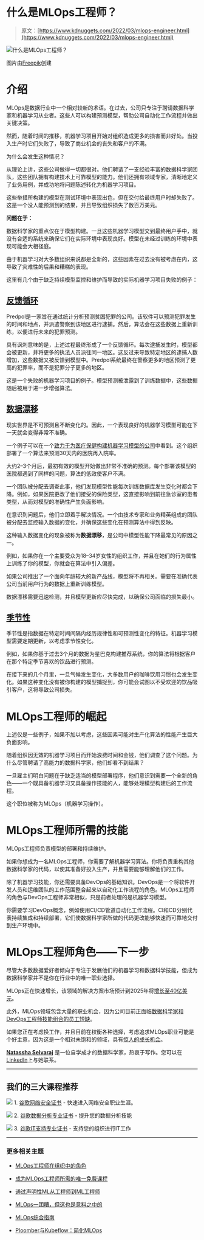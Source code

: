 # 什么是MLOps工程师？

> 原文：[https://www.kdnuggets.com/2022/03/mlops-engineer.html](https://www.kdnuggets.com/2022/03/mlops-engineer.html)

![什么是MLOps工程师？](../Images/ab7d43d95839fb3bf34804caa4b9cb9a.png)

图片由[Freepik](https://www.freepik.com/free-photo/businesswoman-networking-using-digital-devices_15440982.htm)创建

# 介绍

MLOps是数据行业中一个相对较新的术语。在过去，公司只专注于聘请数据科学家和机器学习从业者。这些人可以构建预测模型，帮助公司自动化工作流程并做出关键决策。

然而，随着时间的推移，机器学习项目开始对组织造成更多的损害而非好处。当投入生产时它们失败了，导致了商业机会的丧失和客户的不满。

为什么会发生这种情况？

从理论上讲，这些公司做得一切都很对。他们聘请了一支经验丰富的数据科学家团队，这些团队拥有构建技术上可靠模型的能力。他们还拥有领域专家，清晰地定义了业务用例，并成功地将问题陈述转化为机器学习项目。

这些举措所构建的模型在测试环境中表现出色，但在交付给最终用户时却失败了。这是一个没人能预测到的结果，并且导致组织损失了数百万美元。

**问题在于：**

数据科学家的重点仅在于模型构建。一旦这些机器学习模型交到最终用户手中，就没有合适的系统来确保它们在实际环境中表现良好。模型在未经过训练的环境中表现可能会大相径庭。

由于机器学习对大多数组织来说都是全新的，这些因素在过去没有被考虑在内，这导致了灾难性的后果和糟糕的表现。

这里有几个由于缺乏持续模型监控和维护而导致的实际机器学习项目失败的例子：

## [反馈循环](https://www.newscientist.com/article/mg23631464-300-biased-policing-is-made-worse-by-errors-in-pre-crime-algorithms/)

Predpol是一家旨在通过统计分析预测贫困犯罪的公司。该软件可以预测犯罪发生的时间和地点，并派遣警察到该地区进行逮捕。然后，算法会在这些数据上重新训练，以便进行未来的犯罪预测。

具有讽刺意味的是，上述过程最终形成了一个反馈循环。每次逮捕发生时，模型都会被更新，并将更多的执法人员派往同一地区。这反过来导致特定地区的逮捕人数增加，这些数据又被反馈到模型中。Predpol系统最终在警察更多的地区预测了更高的犯罪率，而不是犯罪分子更多的地区。

这是一个失败的机器学习项目的例子。模型预测被泄露到了训练数据中，这些数据随后被用于进一步增强算法。

## [数据漂移](https://streamsets.com/why-dataops/what-is-data-drift/)

现实世界是不可预测且不断变化的。因此，一个表现良好的机器学习模型可能在下一天就会变得非常不准确。

一个例子可以在一个[致力于为医疗保健构建机器学习模型的公司](https://www.forbes.com/sites/forbestechcouncil/2019/04/03/why-machine-learning-models-crash-and-burn-in-production/?sh=594ca5ab2f43)中看到。这个组织部署了一个算法来预测30天内的医院再入院率。

大约2–3个月后，最初有效的模型开始做出非常不准确的预测。每个部署该模型的医院都遇到了同样的问题，算法的低效使客户不满。

一个团队被分配去调查此事，他们发现模型性能每次训练数据库发生变化时都会下降。例如，如果医院更改了他们接受的保险类型，这直接影响到前往急诊室的患者类型，从而对模型的准确性产生负面影响。

在意识到问题后，他们立即着手解决情况。一个由技术专家和业务精英组成的团队被分配去监控输入数据的变化，并确保这些变化在预测算法中得到反映。

这种输入数据变化的现象被称为**数据漂移**，是公司中模型性能下降最常见的原因之一。

例如，如果你在一个主要受众为18–34岁女性的组织工作，并且在她们的行为属性上训练了你的模型，你就会在算法中引入偏差。

如果公司推出了一个面向年龄较大的新产品线，模型将不再相关。需要在准确代表公司当前用户行为的数据上重新训练模型。

数据漂移需要迅速检测，并且模型更新应尽快完成，以确保公司面临的损失最小。

## [季节性](https://www.investopedia.com/terms/s/seasonality.asp)

季节性是指数据在特定时间间隔内经历规律性和可预测性变化的特征。机器学习模型需要定期更新，以考虑季节性变化。

例如，如果你基于过去3个月的数据为星巴克构建推荐系统，你的算法将根据客户在那个特定季节喜欢的饮品进行预测。

在接下来的几个月里，一旦气候发生变化，大多数用户的咖啡饮用习惯也会发生变化。如果这种变化没有被你构建的模型捕捉到，你可能会试图以不受欢迎的饮品吸引客户，这将导致公司损失。

# MLOps工程师的崛起

上述仅是一些例子，如果不加以考虑，这些因素可能对生产化算法的性能产生巨大负面影响。

随着组织因无效的机器学习项目而开始浪费时间和金钱，他们调查了这个问题。为什么尽管聘请了高能力的数据科学家，他们却看不到结果？

一旦雇主们明白问题在于缺乏适当的模型部署程序，他们意识到需要一个全新的角色——一个既具备机器学习又具备操作技能的人，能够处理模型构建后的工作流程。

这个职位被称为MLOps（机器学习操作）。

# MLOps工程师所需的技能

MLOps工程师负责模型的部署和持续维护。

如果你想成为一名MLOps工程师，你需要了解机器学习算法。你将负责重构其他数据科学家的代码，以使其准备好投入生产，并且需要能够理解他们的工作。

除了机器学习技能，你还需要具备DevOps的基础知识。DevOps是一个将软件开发人员和运维团队的工作范围整合起来以自动化工作流程的角色。MLOps工程师的角色与DevOps工程师非常相似，只是前者处理的是机器学习模型。

你需要学习DevOps概念，例如使用CI/CD管道自动化工作流程。CI和CD分别代表持续集成和持续部署，它们使数据科学家所做的代码更改能够快速而可靠地交付到生产环境中。

# MLOps工程师角色——下一步

尽管大多数数据爱好者倾向于专注于发展他们的机器学习和数据科学技能，但成为数据科学家并不是你在行业中的唯一职业选择。

MLOps正在快速增长，该领域的解决方案市场预计到2025年将[增长至40亿美元](https://www.cognilytica.com/document/infographic-the-rapid-growth-of-mlops/)。

此外，MLOps领域包含大量的职业机会，因为公司目前正面临[数据科学家和DevOps工程师技能组合的员工短缺](https://analyticsindiamag.com/why-is-there-a-shortage-of-mlops-engineers/)。

如果您正在考虑换工作，并且目前在权衡各种选择，考虑追求MLOps职业可能是个好主意，因为这是一个相对未饱和的领域，具有[惊人的成长机会](https://www.linkedin.com/pulse/mlops-market-shows-booming-growth-surprising-coming-decade-mishra/)。

**[Natassha Selvaraj](https://www.natasshaselvaraj.com/)** 是一位自学成才的数据科学家，热衷于写作。您可以在[LinkedIn](https://www.linkedin.com/in/natassha-selvaraj-33430717a/)上与她联系。

* * *

## 我们的三大课程推荐

![](../Images/0244c01ba9267c002ef39d4907e0b8fb.png) 1\. [谷歌网络安全证书](https://www.kdnuggets.com/google-cybersecurity) - 快速进入网络安全职业生涯。

![](../Images/e225c49c3c91745821c8c0368bf04711.png) 2\. [谷歌数据分析专业证书](https://www.kdnuggets.com/google-data-analytics) - 提升您的数据分析技能

![](../Images/0244c01ba9267c002ef39d4907e0b8fb.png) 3\. [谷歌IT支持专业证书](https://www.kdnuggets.com/google-itsupport) - 支持您的组织进行IT工作

* * *

### 更多相关主题

+   [MLOps工程师在组织中的角色](https://www.kdnuggets.com/2023/04/role-mlops-engineer-organization.html)

+   [成为MLOps工程师所需的唯一免费课程](https://www.kdnuggets.com/the-only-free-course-you-need-to-become-a-mlops-engineer)

+   [通过声明性ML从工程师到ML工程师](https://www.kdnuggets.com/2023/05/predibase-go-engineer-ml-engineer-declarative-ml.html)

+   [MLOps一团糟，但这也是意料之中的](https://www.kdnuggets.com/2022/03/mlops-mess-expected.html)

+   [MLOps综合指南](https://www.kdnuggets.com/2023/08/comprehensive-guide-mlops.html)

+   [Ploomber与Kubeflow：简化MLOps](https://www.kdnuggets.com/2022/02/ploomber-kubeflow-mlops-easier.html)
